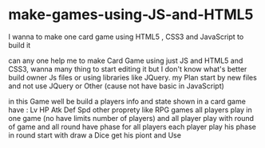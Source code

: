 make-games-using-JS-and-HTML5
=============================

I wanna to make one card game using HTML5 , CSS3 and JavaScript to build it

can any one help me to make Card Game using just JS and HTML5 and CSS3, 
wanna many thing to start editing it but I don't know what's better build owner Js files or using libraries like JQuery.
my Plan start by new files and not use JQuery or Other (cause not have basic in JavaScript)
  
  in this Game well be build a players info and state shown in a card game have :
    Lv HP Atk Def Spd other proprety like RPG games
all players play in one game (no have limits number of players) and all player play with round of game and all round have phase for all players each player play his phase in round start with draw a Dice get his piont and Use 
